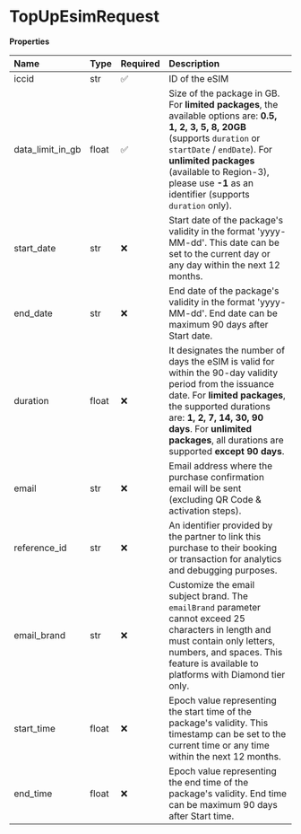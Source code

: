 # TopUpEsimRequest

**Properties**

| Name             | Type  | Required | Description                                                                                                                                                                                                                                                                       |
| :--------------- | :---- | :------- | :-------------------------------------------------------------------------------------------------------------------------------------------------------------------------------------------------------------------------------------------------------------------------------- |
| iccid            | str   | ✅       | ID of the eSIM                                                                                                                                                                                                                                                                    |
| data_limit_in_gb | float | ✅       | Size of the package in GB. For **limited packages**, the available options are: **0.5, 1, 2, 3, 5, 8, 20GB** (supports `duration` or `startDate` / `endDate`). For **unlimited packages** (available to Region-3), please use **-1** as an identifier (supports `duration` only). |
| start_date       | str   | ❌       | Start date of the package's validity in the format 'yyyy-MM-dd'. This date can be set to the current day or any day within the next 12 months.                                                                                                                                    |
| end_date         | str   | ❌       | End date of the package's validity in the format 'yyyy-MM-dd'. End date can be maximum 90 days after Start date.                                                                                                                                                                  |
| duration         | float | ❌       | It designates the number of days the eSIM is valid for within the 90-day validity period from the issuance date. For **limited packages**, the supported durations are: **1, 2, 7, 14, 30, 90 days**. For **unlimited packages**, all durations are supported **except 90 days**. |
| email            | str   | ❌       | Email address where the purchase confirmation email will be sent (excluding QR Code & activation steps).                                                                                                                                                                          |
| reference_id     | str   | ❌       | An identifier provided by the partner to link this purchase to their booking or transaction for analytics and debugging purposes.                                                                                                                                                 |
| email_brand      | str   | ❌       | Customize the email subject brand. The `emailBrand` parameter cannot exceed 25 characters in length and must contain only letters, numbers, and spaces. This feature is available to platforms with Diamond tier only.                                                            |
| start_time       | float | ❌       | Epoch value representing the start time of the package's validity. This timestamp can be set to the current time or any time within the next 12 months.                                                                                                                           |
| end_time         | float | ❌       | Epoch value representing the end time of the package's validity. End time can be maximum 90 days after Start time.                                                                                                                                                                |
